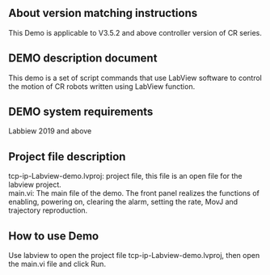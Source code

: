 ## About version matching instructions
This Demo is applicable to V3.5.2 and above controller version of CR series.

## DEMO description document

This demo is a set of script commands that use LabView software to control the motion of CR robots written using LabView function.

## DEMO system requirements

Labbiew 2019 and above

## Project file description

tcp-ip-Labview-demo.lvproj: project file, this file is an open file for the labview project.  
main.vi: The main file of the demo. The front panel realizes the functions of enabling, powering on, clearing the alarm, setting the rate, MovJ and trajectory reproduction.

## How to use Demo

Use labview to open the project file tcp-ip-Labview-demo.lvproj, then open the main.vi file and click Run.